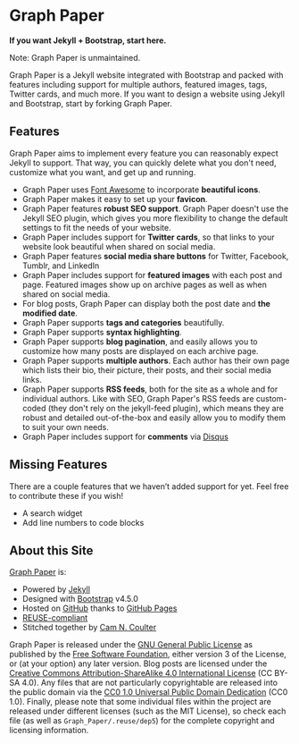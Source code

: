 <!--
SPDX-FileCopyrightText: 2020 Cam N. Coulter <cam@cncoulter.com>
SPDX-License-Identifier: GPL-3.0-or-later
-->

# Graph Paper

**If you want Jekyll + Bootstrap, start here.**

Note: Graph Paper is unmaintained.

Graph Paper is a Jekyll website integrated with Bootstrap and packed with features including support for multiple authors, featured images, tags, Twitter cards, and much more. If you want to design a website using Jekyll and Bootstrap, start by forking Graph Paper.

## Features

Graph Paper aims to implement every feature you can reasonably expect Jekyll to support. That way, you can quickly delete what you don't need, customize what you want, and get up and running.

* Graph Paper uses [Font Awesome](https://fontawesome.com/) to incorporate **beautiful icons**.
* Graph Paper makes it easy to set up your **favicon**.
* Graph Paper features **robust SEO support**. Graph Paper doesn't use the Jekyll SEO plugin, which gives you more flexibility to change the default settings to fit the needs of your website.
* Graph Paper includes support for **Twitter cards**, so that links to your website look beautiful when shared on social media.
* Graph Paper features **social media share buttons** for Twitter, Facebook, Tumblr, and LinkedIn
* Graph Paper includes support for **featured images** with each post and page. Featured images show up on archive pages as well as when shared on social media.
* For blog posts, Graph Paper can display both the post date and **the modified date**.
* Graph Paper supports **tags and categories** beautifully.
* Graph Paper supports **syntax highlighting**.
* Graph Paper supports **blog pagination**, and easily allows you to customize how many posts are displayed on each archive page.
* Graph Paper supports **multiple authors**. Each author has their own page which lists their bio, their picture, their posts, and their social media links.
* Graph Paper supports **RSS feeds**, both for the site as a whole and for individual authors. Like with SEO, Graph Paper's RSS feeds are custom-coded (they don't rely on the jekyll-feed plugin), which means they are robust and detailed out-of-the-box and easily allow you to modify them to suit your own needs.
* Graph Paper includes support for **comments** via [Disqus](https://disqus.com/)

## Missing Features

There are a couple features that we haven’t added support for yet. Feel free to contribute these if you wish!

* A search widget
* Add line numbers to code blocks

## About this Site

[Graph Paper](https://github.com/cncoulter/Graph-Paper) is:

* Powered by [Jekyll](https://jekyllrb.com/)
* Designed with [Bootstrap](https://getbootstrap.com/) v4.5.0
* Hosted on [GitHub](https://github.com/) thanks to [GitHub Pages](https://pages.github.com/)
* [REUSE-compliant](https://reuse.software/)
* Stitched together by [Cam N. Coulter](https://www.cncoulter.com/)

Graph Paper is released under the [GNU General Public License](https://www.gnu.org/licenses/gpl-3.0.html) as published by the <a href="https://www.fsf.org/">Free Software Foundation</a>, either version 3 of the License, or (at your option) any later version. Blog posts are licensed under the [Creative Commons Attribution-ShareAlike 4.0 International License](https://creativecommons.org/licenses/by-sa/4.0/) (CC BY-SA 4.0). Any files that are not particularly copyrightable are released into the public domain via the [CC0 1.0 Universal Public Domain Dedication](https://creativecommons.org/publicdomain/zero/1.0/deed.en) (CC0 1.0). Finally, please note that some individual files within the project are released under different licenses (such as the MIT License), so check each file (as well as `Graph_Paper/.reuse/dep5`) for the complete copyright and licensing information.
